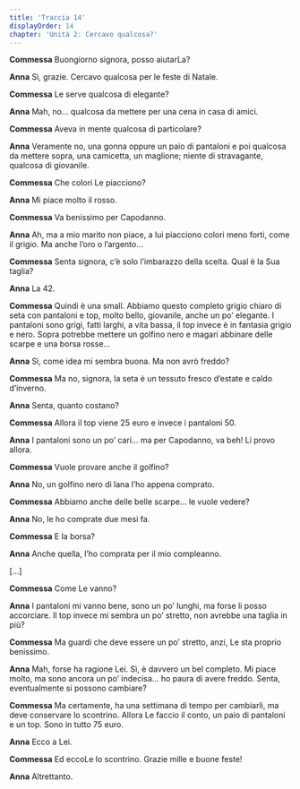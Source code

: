 ```yaml
---
title: 'Traccia 14'
displayOrder: 14
chapter: 'Unità 2: Cercavo qualcosa?'
---
```


**Commessa** Buongiorno signora, posso aiutarLa?

**Anna** Sì, grazie. Cercavo qualcosa per le feste di Natale.

**Commessa** Le serve qualcosa di elegante?

**Anna** Mah, no... qualcosa da mettere per una cena in casa di amici.

**Commessa** Aveva in mente qualcosa di particolare?

**Anna** Veramente no, una gonna oppure un paio di pantaloni e poi qualcosa da mettere sopra, una camicetta, un maglione; niente di stravagante, qualcosa di giovanile.

**Commessa** Che colori Le piacciono?

**Anna** Mi piace molto il rosso.

**Commessa** Va benissimo per Capodanno.

**Anna** Ah, ma a mio marito non piace, a lui piacciono colori meno forti, come il grigio. Ma anche l’oro o l’argento...

**Commessa** Senta signora, c’è solo l’imbarazzo della scelta. Qual è la Sua taglia?

**Anna** La 42.

**Commessa** Quindi è una small. Abbiamo questo completo grigio chiaro di seta con pantaloni e top, molto bello, giovanile, anche un po’ elegante. I pantaloni sono grigi, fatti larghi, a vita bassa, il top invece è in fantasia grigio e nero. Sopra potrebbe mettere un golfino nero e magari abbinare delle scarpe e una borsa rosse...

**Anna** Sì, come idea mi sembra buona. Ma non avrò freddo?

**Commessa** Ma no, signora, la seta è un tessuto fresco d’estate e caldo d’inverno.

**Anna** Senta, quanto costano?

**Commessa** Allora il top viene 25 euro e invece i pantaloni 50.

**Anna** I pantaloni sono un po’ cari... ma per Capodanno, va beh! Li provo allora.

**Commessa** Vuole provare anche il golfino?

**Anna** No, un golfino nero di lana l’ho appena comprato.

**Commessa** Abbiamo anche delle belle scarpe... le vuole vedere?

**Anna** No, le ho comprate due mesi fa.

**Commessa** E la borsa?

**Anna** Anche quella, l’ho comprata per il mio compleanno.

[...]

**Commessa** Come Le vanno?

**Anna** I pantaloni mi vanno bene, sono un po’ lunghi, ma forse li posso accorciare. Il top invece mi sembra un po’ stretto, non avrebbe una taglia in più?

**Commessa** Ma guardi che deve essere un po’ stretto, anzi, Le sta proprio benissimo.

**Anna** Mah, forse ha ragione Lei. Sì, è davvero un bel completo. Mi piace molto, ma sono ancora un po’ indecisa... ho paura di avere freddo. Senta, eventualmente si possono cambiare?

**Commessa** Ma certamente, ha una settimana di tempo per cambiarli, ma deve conservare lo scontrino. Allora Le faccio il conto, un paio di pantaloni e un top. Sono in tutto 75 euro.

**Anna** Ecco a Lei.

**Commessa** Ed eccoLe lo scontrino. Grazie mille e buone feste!

**Anna** Altrettanto.
